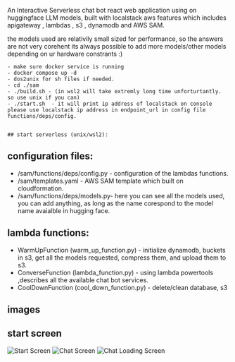 An Interactive Serverless chat bot react web application using on huggingface LLM models, built with localstack aws features which includes apigateway , lambdas , s3 , dynamodb and AWS SAM.

the models used are relativily small sized for performance, so the answers are not very corehent 
its always possible to add more models/other models depending on ur hardware constrants :)


```code
- make sure docker service is running
- docker compose up -d
- dos2unix for sh files if needed.
- cd ./sam 
- ./build.sh - (in wsl2 will take extremly long time unforturtantly. so use unix if you can)
- ./start.sh  - it will print ip address of localstack on console please use localstack ip address in endpoint_url in config file functions/deps/config. 


## start serverless (unix/wsl2):
```

## configuration files:
- /sam/functions/deps/config.py - configuration of the lambdas functions.
- /sam/templates.yaml - AWS SAM template which built on cloudformation. 
- /sam/functions/deps/models.py- here you can see all the models used, you can add anything, as long as the name corespond to the model name avaialble in hugging face.

## lambda functions:
- WarmUpFunction (warm_up_function.py) - initialize dynamodb, buckets in s3, get all the models requested, compress them, and upload them to s3.
- ConverseFunction (lambda_function.py) - using lambda powertools ,describes all the available chat bot services.
- CoolDownFunction (cool_down_function.py) - delete/clean database, s3 


## images
## start screen 

![Start Screen](/Chatbot/docs/start_screen.png)
![Chat Screen](/Chatbot/docs/chat_screen.png)
![Chat Loading Screen](/Chatbot/docs/chat_loading_screen.png)